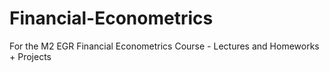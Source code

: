 # Financial-Econometrics
 For the M2 EGR Financial Econometrics Course - Lectures and Homeworks + Projects
